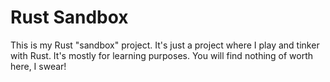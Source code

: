 # Rust Sandbox

This is my Rust "sandbox" project. It's just a project where I play and tinker with Rust. It's mostly for learning purposes. You will find nothing of worth here, I swear!